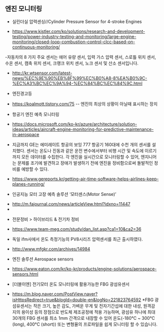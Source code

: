 

## 엔진 모니터링

- 실린더실 압력센싱//Cylinder Pressure Sensor for 4-stroke Engines
* https://www.kistler.com/ko/solutions/research-and-development-testing/power-industry-testing-and-monitoring/large-engine-monitoring/closed-loop-combustion-control-clcc-based-on-continuous-monitoring/

-자동차의 8 가지 주요 센서는 에어 유량 센서, 입력 가스 압력 센서, 스로틀 위치 센서, 수온 센서, 캠축 위치 센서, 크랭크 위치 센서, 노크 센서 및 산소 센서입니다.
* http://kr.wtsensor.com/latest-news/%EC%9E%90%EB%8F%99%EC%B0%A8-8%EA%B0%9C-%EC%A3%BC%EC%9A%94-%EC%84%BC%EC%84%9C.html


-  엔진경고등
* https://koalmott.tistory.com/75
   -- 엔진의 최상의 상황이 아닐때 표시하는 장치
   
- 항공기 엔진 예측 모니터링
 *    https://docs.microsoft.com/ko-kr/azure/architecture/solution-ideas/articles/aircraft-engine-monitoring-for-predictive-maintenance-in-aerospace


* 지금까지 GE는 에미레이트 항공의 보잉 777 항공기 160대에 수천 개의 센서를 설치했다. 센서는 온도나 진동과 같은 운전 변수에서부터 비행 시간 및 속도에 이르기까지 모든 데이터를 수집한다. 각 엔진을 실시간으로 모니터링할 수 있어, 엔지니어는 문제를 조기에 발견하고 장애가 발생하기 전에 엔진을 정비함으로써 돌발적인 정비를 예방할 수 있다.
* https://www.gereports.kr/getting-air-time-software-helps-airlines-keep-planes-running/



 - 인공지능 모터 고장 예측 솔루션 ‘모터센스(Motor Sense)’
 * http://m.fajournal.com/news/articleView.html?idxno=11447
 * 

- 전문정비 > 하이브리드 & 전기차 정비
* https://www.team-meg.com/study/dan_list.asp?ca1=10&ca2=36


- 독일 ifm사에서 온도 측정기능의 PV8시리즈 압력센서를 최근 출시하였다.
* http://www.mfgkr.com/archives/14984

- 엔진 솔루션 Aerospace sensors
* https://www.eaton.com/kr/ko-kr/products/engine-solutions/aerospace-sensors.html

- [더블이엔] 전기모터 온도 모니터링에 활용가능한 FBG 광섬유센서
* https://m.blog.naver.com/PostView.naver?isHttpsRedirect=true&blogId=double-en&logNo=221823764592
*FBG 광섬유센서는 작은 크기, 높은 감도, 가벼운 무게 및 전자기간섭에 대한 내성, 원격감지의 용이성 등의 장점으로 반도체 제조공정에 적용 가능하며, 광섬유 하나에 최대 30개의 FBG 센서를 최소 1mm 간격으로 내장할 수 있어 온도(-180℃ ~ 300℃ (long), 400°C (short)) 또는 변형율의 프로파일을 쉽게 모니터링 할 수 있습니다.




